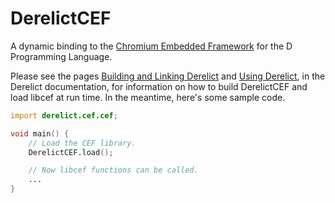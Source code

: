 DerelictCEF
==========

A dynamic binding to the [Chromium Embedded Framework][1] for the D Programming Language.

Please see the pages [Building and Linking Derelict][2] and [Using Derelict][3], in the Derelict documentation, for information on how to build DerelictCEF and load libcef at run time. In the meantime, here's some sample code.

```D
import derelict.cef.cef;

void main() {
    // Load the CEF library.
    DerelictCEF.load();

    // Now libcef functions can be called.
    ...
}
```
[1]: https://code.google.com/p/chromiumembedded/
[2]: http://derelictorg.github.io/compiling.html
[3]: https://code.google.com/p/chromiumembedded/
